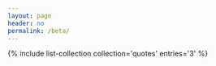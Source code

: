 ```yaml
---
layout: page
header: no
permalink: /beta/
---
```


{% include list-collection collection='quotes' entries='3' %}
